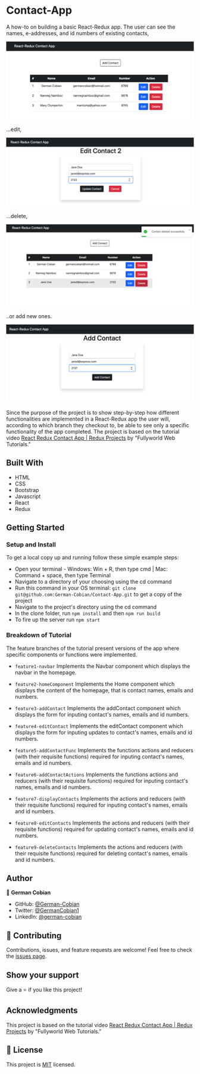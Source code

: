 # Contact-App

A how-to on building a basic React-Redux app. The user can see the names, e-addresses, and id numbers of existing contacts, 

![Show contacts](/src/assets/Show-contacts.png?raw=true "Show contacts")

...edit,

![Edit contacts](/src/assets/Edit-contacts.png?raw=true "Edit contacts")

...delete, 

![Delete contacts](/src/assets/Delete-contacts.png?raw=true "Delete contacts")

..or add new ones.

![Add contacts](/src/assets/Add-contacts.png?raw=true "Add contacts")

Since the purpose of the project is to show step-by-step how different functionalities are implemented in a React-Redux app the user will, according to which branch they checkout to, be able to see only a specific functionality of the app completed. The project is based on the tutorial video [React Redux Contact App | Redux Projects](https://youtu.be/DZ7AZuii9ZU) by "Fullyworld Web Tutorials."


## Built With

* HTML
* CSS
* Bootstrap
* Javascript
* React
* Redux


## Getting Started

### Setup and Install

To get a local copy up and running follow these simple example steps:

* Open your terminal - Windows: Win + R, then type cmd | Mac: Command + space, then type Terminal
* Navigate to a directory of your choosing using the cd command
* Run this command in your OS terminal: `git clone git@github.com:German-Cobian/Contact-App.git` to get a copy of the project
* Navigate to the project's directory using the cd command
* In the clone folder, run `npm install` and then `npm run build`
* To fire up the server run `npm start`

### Breakdown of Tutorial

The feature branches of the tutorial present versions of the app where specific components or functions
were implemented.

* `feature1-navbar`
Implements the Navbar component which displays the navbar in the homepage.

* `feature2-homeComponent`
Implements the Home component which displays the content of the homepage, that is contact names, emails and numbers.

* `feature3-addContact`
Implements the addContact component which displays the form for inputing contact's names, emails and id numbers.

* `feature4-editContact`
Implements the editContact component which displays the form for inputing updates to contact's names, emails and id numbers.

* `feature5-addContactFunc`
Implements the functions actions and reducers (with their requisite functions) required for inputing contact's names, emails and id numbers.

* `feature6-addContactActions`
Implements the functions actions and reducers (with their requisite functions) required for inputing contact's names, emails and id numbers.

* `feature7-displayContacts`
Implements the actions and reducers (with their requisite functions) required for inputing contact's names, emails and id numbers.

* `feature8-editContacts`
Implements the actions and reducers (with their requisite functions) required for updating contact's names, emails and id numbers.

* `feature9-deleteContacts`
Implements the actions and reducers (with their requisite functions) required for deleting contact's names, emails and id numbers.


## Author

👤 **German Cobian**

* GitHub: [@German-Cobian](https://github.com/German-Cobian)
* Twitter: [@GermanCobian1](https://twitter.com/GermanCobian1)
* LinkedIn: [@german-cobian](https://www.linkedin.com/in/german-cobian/)


## 🤝 Contributing

Contributions, issues, and feature requests are welcome! Feel free to check the [issues page](https://github.com/German-Cobian/Contact-App/issues).


## Show your support

Give a ⭐️ if you like this project!


## Acknowledgments

This project is based on the tutorial video [React Redux Contact App | Redux Projects](https://youtu.be/DZ7AZuii9ZU) by "Fullyworld Web Tutorials."


## 📝 License

This project is [MIT](https://github.com/German-Cobian/Contact-App/blob/main/LICENSE) licensed.